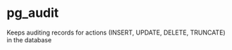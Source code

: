 pg_audit
========

Keeps auditing records for actions (INSERT, UPDATE, DELETE, TRUNCATE) in the database

